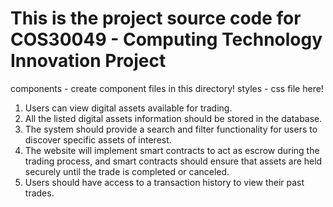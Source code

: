 # This is the project source code for COS30049 - Computing Technology Innovation Project

components - create component files in this directory!
styles - css file here!

1. Users can view digital assets available for trading.
2. All the listed digital assets information should be stored in the database.
3. The system should provide a search and filter functionality for users to discover specific assets of interest.
4. The website will implement smart contracts to act as escrow during the trading process, and smart contracts should ensure that assets are held securely until the trade is completed or canceled.
5. Users should have access to a transaction history to view their past trades.

